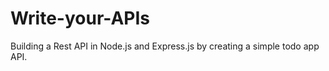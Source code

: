 # Write-your-APIs

Building a Rest API in Node.js and Express.js by creating a simple todo app API.
